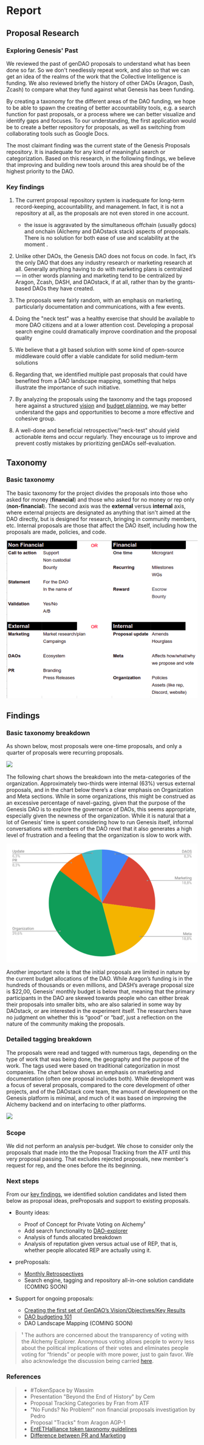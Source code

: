 # Report

## Proposal Research

### Exploring Genesis' Past

We reviewed the past of genDAO proposals to understand what has been done so far. So we don't needlessly repeat work, and also so that we can get an idea of the realms of the work that the Collective Intelligence is funding. We also reviewed briefly the history of other DAOs \(Aragon, Dash, Zcash\) to compare what they fund against what Genesis has been funding.

By creating a taxonomy for the different areas of the DAO funding, we hope to be able to spawn the creating of better accountability tools, e.g. a search function for past proposals, or a process where we can better visualize and identify gaps and focuses. To our understanding, the first application would be to create a better repository for proposals, as well as switching from collaborating tools such as Google Docs.

The most claimant finding was the current state of the Genesis Proposals repository. It is inadequate for any kind of meaningful search or categorization. Based on this research, in the following findings, we believe that improving and building new tools around this area should be of the highest priority to the DAO.

### Key findings

1. The current proposal repository system is inadequate for long-term record-keeping, accountability, and management. In fact, it is not a repository at all, as the proposals are not even stored in one account.
   * the issue is aggravated by the simultaneous offchain \(usually gdocs\) and onchain \(Alchemy and DAOstack stack\) aspects of proposals. There is no solution for both ease of use and scalability at the moment . 
2. Unlike other DAOs, the Genesis DAO does not focus on code. In fact, it’s the only DAO that does any industry research or marketing research at all. Generally anything having to do with marketing plans is centralized — in other words planning and marketing tend to be centralized by Aragon, Zcash, DASH, and DAOstack, if at all, rather than by the grants-based DAOs they have created.
3. The proposals were fairly random, with an emphasis on marketing, particularly documentation and communications, with a few events.
4. Doing the "neck test" was a healthy exercise that should be available to more DAO citizens and at a lower attention cost. Developing a proposal search engine could dramatically improve coordination and the proposal quality 



1. We believe that a git based solution with some kind of open-source middleware could offer a viable candidate for solid medium-term solutions
2. Regarding that, we identified multiple past proposals that could have benefited from a DAO landscape mapping, something that helps illustrate the importance of such initiative.
3. By analyzing the proposals using the taxonomy and the tags proposed here against a structured [vision](https://docs.google.com/document/d/10-0ppf_QpYdlBC_AFWt-QhJWyUpBRl5zU9bU1AWXUqU/edit#heading=h.ggo559linbt0) and [budget planning](https://docs.google.com/document/d/1fyhXSv_yp38FbC-R3aJPqqVJDvi6i0LATZya5F9vtZ4/edit), we may better understand the gaps and opportunities to become a more effective and cohesive group.
4. A well-done and beneficial retrospective/"neck-test" should yield actionable items and occur regularly. They encourage us to improve and prevent costly mistakes by prioritizing genDAOs self-evaluation.

## **Taxonomy**

### **Basic taxonomy**

The basic taxonomy for the project divides the proposals into those who asked for money \(**financial**\) and those who asked for no money or rep only \(**non-financial**\). The second axis was the **external** versus **internal** axis, where external projects are designated as anything that isn't aimed at the DAO directly, but is designed for research, bringing in community members, etc. Internal proposals are those that affect the DAO itself, including how the proposals are made, policies, and code.

![](../../../.gitbook/assets/selection_072.png)

## **Findings**

### **Basic taxonomy breakdown**

As shown below, most proposals were one-time proposals, and only a quarter of proposals were recurring proposals.

![](https://lh3.googleusercontent.com/wumD7fd4nrbceabuvdS3sGDX2jyy8q-9ZG4-pxo691o-eRuwAeDCFemrRad14bSpNr2v8suCg_JZQrmGl0tsGIRNPdcZKYKVclPpXBVsgz8t_OAs6FxX-yfAXkGFNUU3uMKUmsMcbWRE89mnKg)

The following chart shows the breakdown into the meta-categories of the organization. Approximately two-thirds were internal \(63%\) versus external proposals, and in the chart below there’s a clear emphasis on Organization and Meta sections. While in some organizations, this might be construed as an excessive percentage of navel-gazing, given that the purpose of the Genesis DAO is to explore the governance of DAOs, this seems appropriate, especially given the newness of the organization. While it is natural that a lot of Genesis’ time is spent considering how to run Genesis itself, informal conversations with members of the DAO revel that it also generates a high level of frustration and a feeling that the organization is slow to work with.

![](../../../.gitbook/assets/image.png)

Another important note is that the initial proposals are limited in nature by the current budget allocations of the DAO. While Aragon’s funding is in the hundreds of thousands or even millions, and DASH’s average proposal size is $22,00, Genesis’ monthly budget is below that, meaning that the primary participants in the DAO are skewed towards people who can either break their proposals into smaller bits, who are also salaried in some way by DAOstack, or are interested in the experiment itself. The researchers have no judgment on whether this is “good” or “bad’, just a reflection on the nature of the community making the proposals.

### **Detailed tagging breakdown**

The proposals were read and tagged with numerous tags, depending on the type of work that was being done, the geography and the purpose of the work. The tags used were based on traditional categorization in most companies. The chart below shows an emphasis on marketing and documentation \(often one proposal includes both\). While development was a focus of several proposals, compared to the core development of other projects, and of the DAOstack core team, the amount of development on the Genesis platform is minimal, and much of it was based on improving the Alchemy backend and on interfacing to other platforms.



![](https://lh4.googleusercontent.com/TvBNcW5eWIzwRWWbXnmTY6blIbhPGZswB0ZBqgrCNxHTl2pk5m-PQjvZRArm729QzdmpioeQM07NNyK2FFmL2_pMPVLrBihg-s_xryPOlxXF-Vl1at678A_X7ujRLKfhFxAN0exgAk0CaUWs1A)

### Scope

We did not perform an analysis per-budget. We chose to consider only the proposals that made into the the Proposal Tracking from the ATF until this very proposal passing. That excludes rejected proposals, new member's request for rep,  and the ones before the its beginning. 

### Next steps 

From our [key findings](https://app.gitbook.com/@gendao/s/researchwg/~/drafts/-Le4Tkvne7saZ5XO8Znl/primary/passed-proposals/research-on-search-engine-for-proposals/report#key-findings), we identified solution candidates and listed them below as proposal ideas, preProposals and support to existing proposals. 

* Bounty ideas: 

  * Proof of Concept for Private Voting on Alchemy¹
  * Add search functionality to [DAO-explorer](https://dao-explorer.com)
  * Analysis of funds allocated breakdown 
  * Analysis of reputation given versus actual use of REP, that is, whether people allocated REP are actually using it.

* preProposals:
  * [Monthly Retrospectives](https://docs.google.com/document/d/1mS9ORsq647xblKiAxQGdwEJ9PuJnghl-8iBkbVT_NEs/edit?usp=sharing)
  * Search engine, tagging and repository all-in-one solution candidate \(COMING SOON\) 
* Support for ongoing proposals:
  * [Creating the first set of GenDAO’s Vision/Objectives/Key Results ](https://docs.google.com/document/d/10-0ppf_QpYdlBC_AFWt-QhJWyUpBRl5zU9bU1AWXUqU/edit#heading=h.vaikfqc64l1)
  * [DAO budgeting 101](https://docs.google.com/document/d/1fyhXSv_yp38FbC-R3aJPqqVJDvi6i0LATZya5F9vtZ4/edit)
  * DAO Landscape Mapping \(COMING SOON\)

> ¹ The authors are concerned about the transparency of voting with the Alchemy Explorer. Anonymous voting allows people to worry less about the political implications of their votes and eliminates people voting for “friends” or people with more power, just to gain favor. We also acknowledge the discussion being carried [here](https://daotalk.org/t/private-voting-module/469/2?u=pat).

### References

> * \#TokenSpace by Wassim
> * Presentation "Beyond the End of History" by Cem
> * Proposal Tracking Categories by Fran from ATF
> * "No Funds? No Problem!" non financial proposals investigation by Pedro
> * Proposal "Tracks" from Aragon AGP-1
> * [EntETHalliance token taxonomy guidelines](undefined)
> * [Difference between PR and Marketing](undefined)

